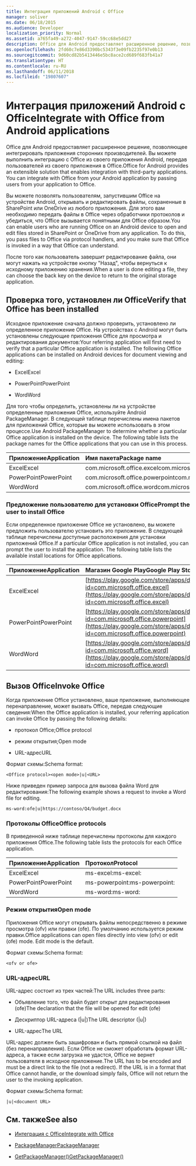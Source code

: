 ```yaml
---
title: Интеграция приложений Android с Office
manager: soliver
ms.date: 06/18/2015
ms.audience: Developer
localization_priority: Normal
ms.assetid: a765fa49-a272-4047-9147-59cc68e5dd27
description: Office для Android предоставляет расширенное решение, позволяющее интегрировать приложения сторонних производителей. Вы можете выполнить интеграцию с Office из своего приложения Android, передав пользователей из своего приложения в Office.
ms.openlocfilehash: 2fd60c7e86d3390bc5343f3e09fb2235f97e0b13
ms.sourcegitcommit: 9d60cd82b5413446e5bc8ace2cd689f683fb41a7
ms.translationtype: HT
ms.contentlocale: ru-RU
ms.lasthandoff: 06/11/2018
ms.locfileid: "19807607"
---
```

# <a name="integrate-with-office-from-android-applications"></a><span data-ttu-id="9d2fd-104">Интеграция приложений Android с Office</span><span class="sxs-lookup"><span data-stu-id="9d2fd-104">Integrate with Office from Android applications</span></span>

<span data-ttu-id="9d2fd-p102">Office для Android предоставляет расширенное решение, позволяющее интегрировать приложения сторонних производителей. Вы можете выполнить интеграцию с Office из своего приложения Android, передав пользователей из своего приложения в Office.</span><span class="sxs-lookup"><span data-stu-id="9d2fd-p102">Office for Android provides an extensible solution that enables integration with third-party applications. You can integrate with Office from your Android application by passing users from your application to Office.</span></span>
  
<span data-ttu-id="9d2fd-p103">Вы можете позволять пользователям, запустившим Office на устройстве Android, открывать и редактировать файлы, сохраненные в SharePoint или OneDrive из любого приложения. Для этого вам необходимо передать файлы в Office через обработчики протоколов и убедиться, что Office вызывается понятными для Office образом.</span><span class="sxs-lookup"><span data-stu-id="9d2fd-p103">You can enable users who are running Office on an Android device to open and edit files stored in SharePoint or OneDrive from any application. To do this, you pass files to Office via protocol handlers, and you make sure that Office is invoked in a way that Office can understand.</span></span>
  
<span data-ttu-id="9d2fd-109">После того как пользователь завершит редактирование файла, они могут нажать на устройстве кнопку "Назад", чтобы вернуться к исходному приложению хранения.</span><span class="sxs-lookup"><span data-stu-id="9d2fd-109">When a user is done editing a file, they can choose the back key on the device to return to the original storage application.</span></span>
  
## <a name="verify-that-office-has-been-installed"></a><span data-ttu-id="9d2fd-110">Проверка того, установлен ли Office</span><span class="sxs-lookup"><span data-stu-id="9d2fd-110">Verify that Office has been installed</span></span>

<span data-ttu-id="9d2fd-p104">Исходное приложение сначала должно проверить, установлено ли определенное приложение Office. На устройствах с Android могут быть установлены следующие приложения Office для просмотра и редактирования документов:</span><span class="sxs-lookup"><span data-stu-id="9d2fd-p104">Your referring application will first need to verify that a particular Office application is installed. The following Office applications can be installed on Android devices for document viewing and editing:</span></span> 
  
- <span data-ttu-id="9d2fd-113">Excel</span><span class="sxs-lookup"><span data-stu-id="9d2fd-113">Excel</span></span>
    
- <span data-ttu-id="9d2fd-114">PowerPoint</span><span class="sxs-lookup"><span data-stu-id="9d2fd-114">PowerPoint</span></span>
    
- <span data-ttu-id="9d2fd-115">Word</span><span class="sxs-lookup"><span data-stu-id="9d2fd-115">Word</span></span>
    
<span data-ttu-id="9d2fd-p105">Для того чтобы определить, установлены ли на устройстве определенные приложения Office, используйте Android PackageManager. В следующей таблице перечислены имена пакетов для приложений Office, которые вы можете использовать в этом процессе.</span><span class="sxs-lookup"><span data-stu-id="9d2fd-p105">Use Android PackageManager to determine whether a particular Office application is installed on the device. The following table lists the package names for the Office applications that you can use in this process.</span></span>
  
|<span data-ttu-id="9d2fd-118">**Приложение**</span><span class="sxs-lookup"><span data-stu-id="9d2fd-118">**Application**</span></span>|<span data-ttu-id="9d2fd-119">**Имя пакета**</span><span class="sxs-lookup"><span data-stu-id="9d2fd-119">**Package name**</span></span>|
|:-----|:-----|
|<span data-ttu-id="9d2fd-120">Excel</span><span class="sxs-lookup"><span data-stu-id="9d2fd-120">Excel</span></span>  <br/> |<span data-ttu-id="9d2fd-121">com.microsoft.office.excel</span><span class="sxs-lookup"><span data-stu-id="9d2fd-121">com.microsoft.office.excel</span></span>  <br/> |
|<span data-ttu-id="9d2fd-122">PowerPoint</span><span class="sxs-lookup"><span data-stu-id="9d2fd-122">PowerPoint</span></span>  <br/> |<span data-ttu-id="9d2fd-123">com.microsoft.office.powerpoint</span><span class="sxs-lookup"><span data-stu-id="9d2fd-123">com.microsoft.office.powerpoint</span></span>  <br/> |
|<span data-ttu-id="9d2fd-124">Word</span><span class="sxs-lookup"><span data-stu-id="9d2fd-124">Word</span></span>  <br/> |<span data-ttu-id="9d2fd-125">com.microsoft.office.word</span><span class="sxs-lookup"><span data-stu-id="9d2fd-125">com.microsoft.office.word</span></span>  <br/> |
   
### <a name="prompt-the-user-to-install-office"></a><span data-ttu-id="9d2fd-126">Предложение пользователю для установки Office</span><span class="sxs-lookup"><span data-stu-id="9d2fd-126">Prompt the user to install Office</span></span>

<span data-ttu-id="9d2fd-p106">Если определенное приложение Office не установлено, вы можете предложить пользователю установить это приложение. В следующей таблице перечислены доступные расположения для установки приложений Office.</span><span class="sxs-lookup"><span data-stu-id="9d2fd-p106">If a particular Office application is not installed, you can prompt the user to install the application. The following table lists the available install locations for Office applications.</span></span>
  
|<span data-ttu-id="9d2fd-129">**Приложение**</span><span class="sxs-lookup"><span data-stu-id="9d2fd-129">**Application**</span></span>|<span data-ttu-id="9d2fd-130">**Магазин Google Play**</span><span class="sxs-lookup"><span data-stu-id="9d2fd-130">**Google Play Store**</span></span>|
|:-----|:-----|
|<span data-ttu-id="9d2fd-131">Excel</span><span class="sxs-lookup"><span data-stu-id="9d2fd-131">Excel</span></span>  <br/> |[https://play.google.com/store/apps/details?id=com.microsoft.office.excel](https://play.google.com/store/apps/details?id=com.microsoft.office.excel) <br/> |
|<span data-ttu-id="9d2fd-132">PowerPoint</span><span class="sxs-lookup"><span data-stu-id="9d2fd-132">PowerPoint</span></span>  <br/> |[https://play.google.com/store/apps/details?id=com.microsoft.office.powerpoint](https://play.google.com/store/apps/details?id=com.microsoft.office.powerpoint) <br/> |
|<span data-ttu-id="9d2fd-133">Word</span><span class="sxs-lookup"><span data-stu-id="9d2fd-133">Word</span></span>  <br/> |[https://play.google.com/store/apps/details?id=com.microsoft.office.word](https://play.google.com/store/apps/details?id=com.microsoft.office.word) <br/> |
   
## <a name="invoke-office"></a><span data-ttu-id="9d2fd-134">Вызов Office</span><span class="sxs-lookup"><span data-stu-id="9d2fd-134">Invoke Office</span></span>

<span data-ttu-id="9d2fd-135">Когда приложение Office установлено, ваше приложение, выполняющее перенаправление, может вызвать Office, передав следующие сведения:</span><span class="sxs-lookup"><span data-stu-id="9d2fd-135">When the Office application is installed, your referring application can invoke Office by passing the following details:</span></span>
  
- <span data-ttu-id="9d2fd-136">протокол Office;</span><span class="sxs-lookup"><span data-stu-id="9d2fd-136">Office protocol</span></span>
    
- <span data-ttu-id="9d2fd-137">режим открытия;</span><span class="sxs-lookup"><span data-stu-id="9d2fd-137">Open mode</span></span>
    
- <span data-ttu-id="9d2fd-138">URL-адрес</span><span class="sxs-lookup"><span data-stu-id="9d2fd-138">URL</span></span>
    
<span data-ttu-id="9d2fd-139">Формат схемы:</span><span class="sxs-lookup"><span data-stu-id="9d2fd-139">Schema format:</span></span>
  
 `<Office protocol><open mode>|u|<URL>`
  
<span data-ttu-id="9d2fd-140">Ниже приведен пример запроса для вызова файла Word для редактирования:</span><span class="sxs-lookup"><span data-stu-id="9d2fd-140">The following example shows a request to invoke a Word file for editing.</span></span>
  
 `ms-word:ofe|u|https://contoso/Q4/budget.docx`
  
### <a name="office-protocols"></a><span data-ttu-id="9d2fd-141">Протоколы Office</span><span class="sxs-lookup"><span data-stu-id="9d2fd-141">Office protocols</span></span>

<span data-ttu-id="9d2fd-142">В приведенной ниже таблице перечислены протоколы для каждого приложения Office.</span><span class="sxs-lookup"><span data-stu-id="9d2fd-142">The following table lists the protocols for each Office application.</span></span>
  
|<span data-ttu-id="9d2fd-143">**Приложение**</span><span class="sxs-lookup"><span data-stu-id="9d2fd-143">**Application**</span></span>|<span data-ttu-id="9d2fd-144">**Протокол**</span><span class="sxs-lookup"><span data-stu-id="9d2fd-144">**Protocol**</span></span>|
|:-----|:-----|
|<span data-ttu-id="9d2fd-145">Excel</span><span class="sxs-lookup"><span data-stu-id="9d2fd-145">Excel</span></span>  <br/> |<span data-ttu-id="9d2fd-146">ms-excel:</span><span class="sxs-lookup"><span data-stu-id="9d2fd-146">ms-excel:</span></span>  <br/> |
|<span data-ttu-id="9d2fd-147">PowerPoint</span><span class="sxs-lookup"><span data-stu-id="9d2fd-147">PowerPoint</span></span>  <br/> |<span data-ttu-id="9d2fd-148">ms-powerpoint:</span><span class="sxs-lookup"><span data-stu-id="9d2fd-148">ms-powerpoint:</span></span>  <br/> |
|<span data-ttu-id="9d2fd-149">Word</span><span class="sxs-lookup"><span data-stu-id="9d2fd-149">Word</span></span>  <br/> |<span data-ttu-id="9d2fd-150">ms-word:</span><span class="sxs-lookup"><span data-stu-id="9d2fd-150">ms-word:</span></span>  <br/> |
   
### <a name="open-mode"></a><span data-ttu-id="9d2fd-151">Режим открытия</span><span class="sxs-lookup"><span data-stu-id="9d2fd-151">Open mode</span></span>

<span data-ttu-id="9d2fd-p107">Приложения Office могут открывать файлы непосредственно в режиме просмотра (ofv) или правки (ofe). По умолчанию используется режим правки.</span><span class="sxs-lookup"><span data-stu-id="9d2fd-p107">Office applications can open files directly into view (ofv) or edit (ofe) mode. Edit mode is the default.</span></span>
  
<span data-ttu-id="9d2fd-154">Формат схемы:</span><span class="sxs-lookup"><span data-stu-id="9d2fd-154">Schema format:</span></span>
  
 `<ofv or ofe>`
  
### <a name="url"></a><span data-ttu-id="9d2fd-155">URL-адрес</span><span class="sxs-lookup"><span data-stu-id="9d2fd-155">URL</span></span>

<span data-ttu-id="9d2fd-156">URL-адрес состоит из трех частей:</span><span class="sxs-lookup"><span data-stu-id="9d2fd-156">The URL includes three parts:</span></span>
  
- <span data-ttu-id="9d2fd-157">Объявление того, что файл будет открыт для редактирования (ofe)</span><span class="sxs-lookup"><span data-stu-id="9d2fd-157">The declaration that the file will be opened for edit (ofe)</span></span>
    
- <span data-ttu-id="9d2fd-158">Дескриптор URL-адреса (|u|)</span><span class="sxs-lookup"><span data-stu-id="9d2fd-158">The URL descriptor (|u|)</span></span>
    
- <span data-ttu-id="9d2fd-159">URL-адрес</span><span class="sxs-lookup"><span data-stu-id="9d2fd-159">The URL</span></span>
    
<span data-ttu-id="9d2fd-p108">URL-адрес должен быть зашифрован и быть прямой ссылкой на файл (без перенаправления). Если Office не сможет обработать формат URL-адреса, а также если загрузка не удастся, Office не вернет пользователя в исходное приложение.</span><span class="sxs-lookup"><span data-stu-id="9d2fd-p108">The URL has to be encoded and must be a direct link to the file (not a redirect). If the URL is in a format that Office cannot handle, or the download simply fails, Office will not return the user to the invoking application.</span></span>
  
<span data-ttu-id="9d2fd-162">Формат схемы:</span><span class="sxs-lookup"><span data-stu-id="9d2fd-162">Schema format:</span></span>
  
 `|u|<document URL>`
  
## <a name="see-also"></a><span data-ttu-id="9d2fd-163">См. также</span><span class="sxs-lookup"><span data-stu-id="9d2fd-163">See also</span></span>
<span data-ttu-id="9d2fd-164"><a name="bk_addresources"> </a></span><span class="sxs-lookup"><span data-stu-id="9d2fd-164"></span></span>

- [<span data-ttu-id="9d2fd-165">Интеграция с Office</span><span class="sxs-lookup"><span data-stu-id="9d2fd-165">Integrate with Office</span></span>](integrate-with-office.md)
    
- [<span data-ttu-id="9d2fd-166">PackageManager</span><span class="sxs-lookup"><span data-stu-id="9d2fd-166">PackageManager</span></span>](http://developer.android.com/reference/android/content/pm/PackageManager.html)
    
- [<span data-ttu-id="9d2fd-167">GetPackageManager()</span><span class="sxs-lookup"><span data-stu-id="9d2fd-167">GetPackageManager()</span></span>](http://developer.android.com/reference/android/content/Context.html)
    

